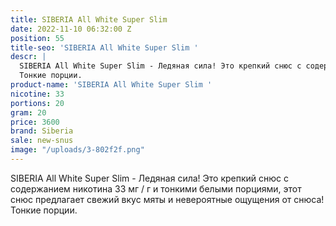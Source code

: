 ```yaml
---
title: SIBERIA All White Super Slim
date: 2022-11-10 06:32:00 Z
position: 55
title-seo: 'SIBERIA All White Super Slim '
descr: |
  SIBERIA All White Super Slim - Ледяная сила! Это крепкий снюс с содержанием никотина 33 мг / г и тонкими белыми порциями, этот снюс предлагает свежий вкус мяты и невероятные ощущения от снюса!
  Тонкие порции.
product-name: 'SIBERIA All White Super Slim '
nicotine: 33
portions: 20
gram: 20
price: 3600
brand: Siberia
sale: new-snus
image: "/uploads/3-802f2f.png"
---
```


SIBERIA All White Super Slim - Ледяная сила! Это крепкий снюс с содержанием никотина 33 мг / г и тонкими белыми порциями, этот снюс предлагает свежий вкус мяты и невероятные ощущения от снюса!
Тонкие порции.
